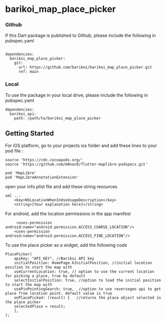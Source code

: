 # barikoi_map_place_picker

### Github
If this Dart package is published to Github, please include the following in pubspec.yaml
```

dependencies:
  barikoi_map_place_picker:
    git: 
      url: https://github.com/barikoi/barikoi_map_place_picker.git
      ref: main
```

### Local
To use the package in your local drive, please include the following in pubspec.yaml
```
dependencies:
  barikoi_api:
    path: /path/to/barikoi_map_place_picker
```

## Getting Started
For iOS platform, go to your projects ios folder and add these lines to your pod file :  
```
source 'https://cdn.cocoapods.org/'
source 'https://github.com/m0nac0/flutter-maplibre-podspecs.git'

pod 'MapLibre'
pod 'MapLibreAnnotationExtension'
```

open your info.plist file and add these string resources
```
xml ...
    <key>NSLocationWhenInUseUsageDescription</key>
    <string>[Your explanation here]</string>
```

For android, add the location permissions in the app manifest
```
     <uses-permission android:name="android.permission.ACCESS_COARSE_LOCATION"/>
    <uses-permission android:name="android.permission.ACCESS_FINE_LOCATION"/>
```

To use the place picker as a widget, add the following code 
``` 
PlacePicker(
    apiKey: "API_KEY", //Barikoi API key
    initialPosition: HomePage.kInitialPosition, //initial location position to start the map with 
    useCurrentLocation: true, // option to use the current location for picking a place, true by default
    selectInitialPosition: true, //option to load the initial position to start the map with
    usePinPointingSearch: true,  //option to use reversegeo api to get place from location point, default value is true
    onPlacePicked: (result) {   //returns the place object selected in the place picker 
    selectedPlace = result;
    },
);
```
